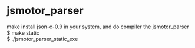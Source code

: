 # jsmotor_parser  
make install json-c-0.9 in your system, and do compiler the jsmotor_parser  
$ make static  
$ ./jsmotor_parser_static_exe  
